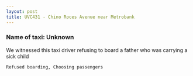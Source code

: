 ```yaml
---
layout: post
title: UVC431 - Chino Roces Avenue near Metrobank
---
```


### Name of taxi: Unknown

We witnessed this taxi driver refusing to board a father who was carrying a sick child

```Refused boarding, Choosing passengers```
